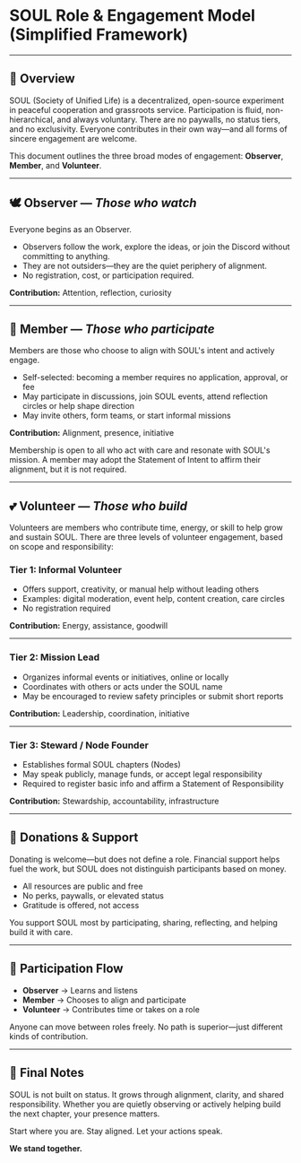 # **SOUL Role & Engagement Model (Simplified Framework)**

---

## 🧭 Overview

SOUL (Society of Unified Life) is a decentralized, open-source experiment in peaceful cooperation and grassroots service. Participation is fluid, non-hierarchical, and always voluntary. There are no paywalls, no status tiers, and no exclusivity. Everyone contributes in their own way—and all forms of sincere engagement are welcome.

This document outlines the three broad modes of engagement: **Observer**, **Member**, and **Volunteer**.

---

## 🕊️ Observer — *Those who watch*

Everyone begins as an Observer.

* Observers follow the work, explore the ideas, or join the Discord without committing to anything.
* They are not outsiders—they are the quiet periphery of alignment.
* No registration, cost, or participation required.

**Contribution:** Attention, reflection, curiosity

---

## 🧭 Member — *Those who participate*

Members are those who choose to align with SOUL's intent and actively engage.

* Self-selected: becoming a member requires no application, approval, or fee
* May participate in discussions, join SOUL events, attend reflection circles or help shape direction
* May invite others, form teams, or start informal missions

**Contribution:** Alignment, presence, initiative

Membership is open to all who act with care and resonate with SOUL's mission. A member may adopt the Statement of Intent to affirm their alignment, but it is not required.

---

## 💕 Volunteer — *Those who build*

Volunteers are members who contribute time, energy, or skill to help grow and sustain SOUL. There are three levels of volunteer engagement, based on scope and responsibility:

### Tier 1: Informal Volunteer

* Offers support, creativity, or manual help without leading others
* Examples: digital moderation, event help, content creation, care circles
* No registration required

**Contribution:** Energy, assistance, goodwill

---

### Tier 2: Mission Lead

* Organizes informal events or initiatives, online or locally
* Coordinates with others or acts under the SOUL name
* May be encouraged to review safety principles or submit short reports

**Contribution:** Leadership, coordination, initiative

---

### Tier 3: Steward / Node Founder

* Establishes formal SOUL chapters (Nodes)
* May speak publicly, manage funds, or accept legal responsibility
* Required to register basic info and affirm a Statement of Responsibility

**Contribution:** Stewardship, accountability, infrastructure

---

## 💸 Donations & Support

Donating is welcome—but does not define a role. Financial support helps fuel the work, but SOUL does not distinguish participants based on money.

* All resources are public and free
* No perks, paywalls, or elevated status
* Gratitude is offered, not access

You support SOUL most by participating, sharing, reflecting, and helping build it with care.

---

## 🔁 Participation Flow

* **Observer** → Learns and listens
* **Member** → Chooses to align and participate
* **Volunteer** → Contributes time or takes on a role

Anyone can move between roles freely. No path is superior—just different kinds of contribution.

---

## 🧠 Final Notes

SOUL is not built on status. It grows through alignment, clarity, and shared responsibility. Whether you are quietly observing or actively helping build the next chapter, your presence matters.

Start where you are. Stay aligned. Let your actions speak.

**We stand together.**
